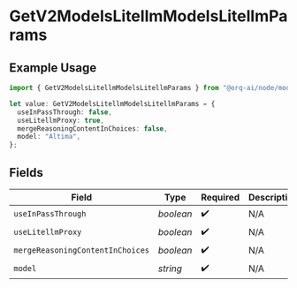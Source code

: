 # GetV2ModelsLitellmModelsLitellmParams

## Example Usage

```typescript
import { GetV2ModelsLitellmModelsLitellmParams } from "@orq-ai/node/models/operations";

let value: GetV2ModelsLitellmModelsLitellmParams = {
  useInPassThrough: false,
  useLitellmProxy: true,
  mergeReasoningContentInChoices: false,
  model: "Altima",
};
```

## Fields

| Field                            | Type                             | Required                         | Description                      |
| -------------------------------- | -------------------------------- | -------------------------------- | -------------------------------- |
| `useInPassThrough`               | *boolean*                        | :heavy_check_mark:               | N/A                              |
| `useLitellmProxy`                | *boolean*                        | :heavy_check_mark:               | N/A                              |
| `mergeReasoningContentInChoices` | *boolean*                        | :heavy_check_mark:               | N/A                              |
| `model`                          | *string*                         | :heavy_check_mark:               | N/A                              |